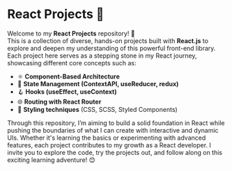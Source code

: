 # React Projects 🚀

Welcome to my **React Projects** repository! 👋  
This is a collection of diverse, hands-on projects built with **React.js** to explore and deepen my understanding of this powerful front-end library. Each project here serves as a stepping stone in my React journey, showcasing different core concepts such as:

- ⚛️ **Component-Based Architecture**
- 🔄 **State Management (ContextAPI, useReducer, redux)**
- 🪝 **Hooks (useEffect, useContext)**
- 🌐 **Routing with React Router**
- 🎨 **Styling techniques** (CSS, SCSS, Styled Components)

Through this repository, I’m aiming to build a solid foundation in React while pushing the boundaries of what I can create with interactive and dynamic UIs. Whether it's learning the basics or experimenting with advanced features, each project contributes to my growth as a React developer. I invite you to explore the code, try the projects out, and follow along on this exciting learning adventure! 😊

